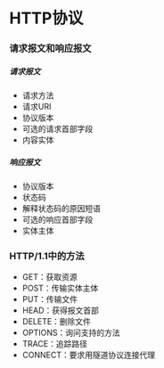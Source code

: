 # HTTP协议

### 请求报文和响应报文

##### 请求报文

+ 请求方法
+ 请求URI
+ 协议版本
+ 可选的请求首部字段
+ 内容实体

##### 响应报文

+ 协议版本
+ 状态码
+ 解释状态码的原因短语
+ 可选的响应首部字段
+ 实体主体

### HTTP/1.1中的方法

+ GET：获取资源
+ POST：传输实体主体
+ PUT：传输文件
+ HEAD：获得报文首部
+ DELETE：删除文件
+ OPTIONS：询问支持的方法
+ TRACE：追踪路径
+ CONNECT：要求用隧道协议连接代理

